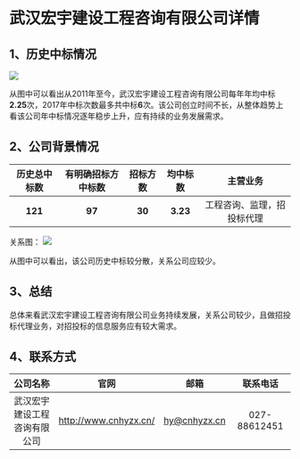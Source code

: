 # 武汉宏宇建设工程咨询有限公司详情

## 1、历史中标情况

![][pic_1]

从图中可以看出从2011年至今，武汉宏宇建设工程咨询有限公司每年年均中标**2.25**次，2017年中标次数最多共中标**6**次。该公司创立时间不长，从整体趋势上看该公司年中标情况逐年稳步上升，应有持续的业务发展需求。

## 2、公司背景情况

|历史总中标数|有明确招标方中标数|招标方数|均中标数|主营业务|
|:-:|:-:|:-:|:-:|:-:|
|**121**|**97**|**30**|**3.23**|工程咨询、监理，招投标代理|

关系图：
![][pic_2]

从图中可以看出，该公司历史中标较分散，关系公司应较少。

## 3、总结

总体来看武汉宏宇建设工程咨询有限公司业务持续发展，关系公司较少，且做招投标代理业务，对招投标的信息服务应有较大需求。

## 4、联系方式

|公司名称|官网|邮箱|联系电话|
|:-:|:-:|:-:|:-:|
|武汉宏宇建设工程咨询有限公司|http://www.cnhyzx.cn/|hy@cnhyzx.cn|027-88612451|

[pic_1]:https://github.com/miracle127/ShuZhongReport/blob/master/picture/shuzhong/bar_5.png
[pic_2]:https://github.com/miracle127/ShuZhongReport/blob/master/picture/shuzhong/relation_5.png

